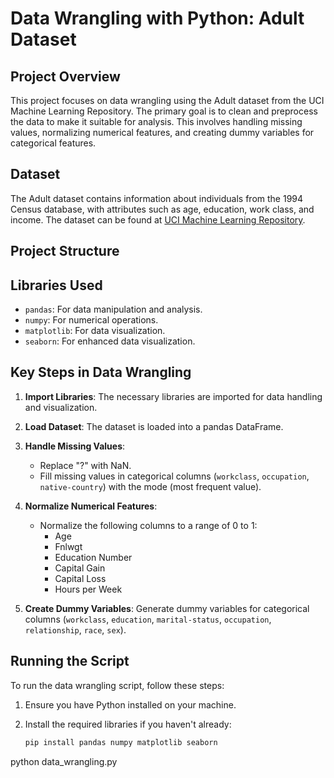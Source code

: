 # Data Wrangling with Python: Adult Dataset

## Project Overview

This project focuses on data wrangling using the Adult dataset from the UCI Machine Learning Repository. The primary goal is to clean and preprocess the data to make it suitable for analysis. This involves handling missing values, normalizing numerical features, and creating dummy variables for categorical features.

## Dataset

The Adult dataset contains information about individuals from the 1994 Census database, with attributes such as age, education, work class, and income. The dataset can be found at [UCI Machine Learning Repository](https://archive.ics.uci.edu/dataset/2/adult).

## Project Structure

## Libraries Used

- `pandas`: For data manipulation and analysis.
- `numpy`: For numerical operations.
- `matplotlib`: For data visualization.
- `seaborn`: For enhanced data visualization.

## Key Steps in Data Wrangling

1. **Import Libraries**: The necessary libraries are imported for data handling and visualization.

2. **Load Dataset**: The dataset is loaded into a pandas DataFrame.

3. **Handle Missing Values**: 
    - Replace "?" with NaN.
    - Fill missing values in categorical columns (`workclass`, `occupation`, `native-country`) with the mode (most frequent value).

4. **Normalize Numerical Features**: 
   - Normalize the following columns to a range of 0 to 1:
     - Age
     - Fnlwgt
     - Education Number
     - Capital Gain
     - Capital Loss
     - Hours per Week

5. **Create Dummy Variables**: Generate dummy variables for categorical columns (`workclass`, `education`, `marital-status`, `occupation`, `relationship`, `race`, `sex`).

## Running the Script

To run the data wrangling script, follow these steps:

1. Ensure you have Python installed on your machine.
2. Install the required libraries if you haven't already:

   ```bash
   pip install pandas numpy matplotlib seaborn

python data_wrangling.py

